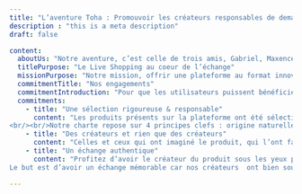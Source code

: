 ```yaml
---
title: "L’aventure Toha : Promouvoir les créateurs responsables de demain"
description : "this is a meta description"
draft: false

content:
  aboutUs: "Notre aventure, c’est celle de trois amis, Gabriel, Maxence et Thomas qui ont la   volonté de promouvoir des créateurs engagés dont les produits sont en accords avec nos valeurs et utiles à une transition vers une consommation plus saine, plus juste et responsable."
  titlePurpose: "Le Live Shopping au coeur de l’échange"
  missionPurpose: "Notre mission, offrir une plateforme au format innovant, le Live Shopping, afin de créer un échange unique entre nos utilisateurs et des créateurs sélectionnés pour la qualité de leurs engagements."
  commitmentTitle: "Nos engagements"
  commitmentIntroduction: "Pour que les utilisateurs puissent bénéficier d’une expérience unique basée sur la transparence et l’échange, Toha a pris trois engagements indispensables"
  commitments: 
    - title: "Une sélection rigoureuse & responsable"
      content: "Les produits présents sur la plateforme ont été sélectionnés pour leur qualité et pour les valeurs environnementales qu’ils portent.<br/><br/>Pour s’en assurer, l’équipe Toha a rencontré et dialogué avec tous les entrepreneurs présents sur la plateforme pour s’assurer qu’ils correspondent à notre charte eco-responsable.
<br/><br/>Notre charte repose sur 4 principes clefs : origine naturelle, durabilité, recyclable, empreinte carbone limitée par rapport aux produits concurrents."
    - title: "Des créateurs et rien que des créateurs"
      content: "Celles et ceux qui ont imaginé le produit, qui l’ont façonné de leurs mains. Voilà à qui nous voulons donner la parole. Allez chercher à la source les réponses à vos questions et profitez-en pour découvrir toute la passion qui les anime."
    - title: "Un échange authentique"
      content: "Profitez d’avoir le créateur du produit sous les yeux pour lui poser toutes les questions les plus pertinentes : est-ce vraiment du made in France ? Racontez nous votre parcours ! Quelle est l’histoire du produit ?<br/>
Le but est d’avoir un échange mémorable car nos créateurs  ont bien souvent un parcours fabuleux !"

---
```


